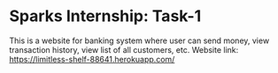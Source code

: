 # Sparks Internship: Task-1
This is a website for banking system where user can send money, view transaction history, view list of all customers, etc.
Website link: https://limitless-shelf-88641.herokuapp.com/

